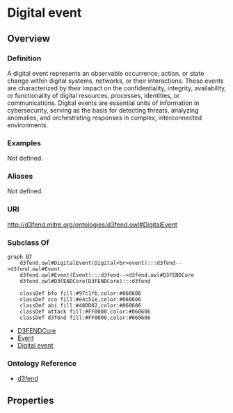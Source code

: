 # Digital event

## Overview

### Definition
A digital event represents an observable occurrence, action, or state change within digital systems, networks, or their interactions. These events are characterized by their impact on the confidentiality, integrity, availability, or functionality of digital resources, processes, identities, or communications. Digital events are essential units of information in cybersecurity, serving as the basis for detecting threats, analyzing anomalies, and orchestrating responses in complex, interconnected environments.

### Examples
Not defined.

### Aliases
Not defined.

### URI
http://d3fend.mitre.org/ontologies/d3fend.owl#DigitalEvent

### Subclass Of
```mermaid
graph BT
    d3fend.owl#DigitalEvent(Digital<br>event):::d3fend-->d3fend.owl#Event
    d3fend.owl#Event(Event):::d3fend-->d3fend.owl#D3FENDCore
    d3fend.owl#D3FENDCore(D3FENDCore):::d3fend
    
    classDef bfo fill:#97c1fb,color:#060606
    classDef cco fill:#e4c51e,color:#060606
    classDef abi fill:#48DD82,color:#060606
    classDef attack fill:#FF0000,color:#060606
    classDef d3fend fill:#FF0000,color:#060606
```

- [D3FENDCore](/docs/ontology/reference/model/D3FENDCore/D3FENDCore.md)
- [Event](/docs/ontology/reference/model/D3FENDCore/Event/Event.md)
- [Digital event](/docs/ontology/reference/model/D3FENDCore/Event/Digital%20event/Digital%20event.md)


### Ontology Reference
- [d3fend](http://d3fend.mitre.org/ontologies/d3fend.owl#)

## Properties
